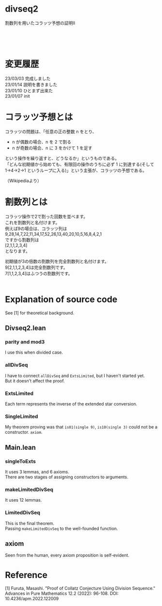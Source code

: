 # divseq2
割数列を用いたコラッツ予想の証明Ⅱ  

<br />
<br />
<br />

# 変更履歴
23/03/03 完成しました  
23/01/14 説明を書きました  
23/01/10 ひとまず出来た  
23/01/07 init  

# コラッツ予想とは
コラッツの問題は、「任意の正の整数 n をとり、  
  
- n が偶数の場合、n を 2 で割る  
- n が奇数の場合、n に 3 をかけて 1 を足す  
  
という操作を繰り返すと、どうなるか」というものである。  
「どんな初期値から始めても、有限回の操作のうちに必ず 1 に到達する(そして 1→4→2→1 というループに入る)」という主張が、コラッツの予想である。   

（Wikipediaより）  

# 割数列とは
コラッツ操作で2で割った回数を並べます。  
これを割数列と名付けます。  
例えば9の場合は、コラッツ列は  
9,28,14,7,22,11,34,17,52,26,13,40,20,10,5,16,8,4,2,1  
ですから割数列は  
[2,1,1,2,3,4]  
となります。

初期値が3の倍数の割数列を完全割数列と名付けます。  
9[2,1,1,2,3,4]は完全割数列です。  
7[1,1,2,3,4]はふつうの割数列です。  
　  

# Explanation of source code
See [1] for theoretical background.  

## Divseq2.lean
### parity and mod3
I use this when divided case.  
### allDivSeq
I have to connect `allDivSeq` and `ExtsLimited`, but I haven't started yet.  
But it doesn't affect the proof.  
### ExtsLimited
Each term represents the inverse of the extended star conversion.  
### SingleLimited
My theorem proving was that `is01(single 9)`, `is10(single 3)` could not be a constructor. `axiom`.  

## Main.lean
### singleToExts
It uses 3 lemmas, and 6 axioms.  
There are two stages of assigning constructors to arguments.  
### makeLimitedDivSeq
It uses 12 lemmas.  
### LimitedDivSeq
This is the final theorem.  
Passing `makeLimitedDivSeq` to the well-founded function.  

## axiom
Seen from the human, every axiom proposition is self-evident.  

# Reference
[1] Furuta, Masashi. "Proof of Collatz Conjecture Using Division Sequence." Advances in Pure Mathematics 12.2 (2022): 96-108. DOI: 10.4236/apm.2022.122009  

<br />
<br />
<br />
